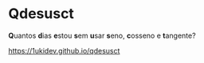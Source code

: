 # Qdesusct
**Q**uantos **d**ias **e**stou **s**em **u**sar **s**eno, **c**osseno e **t**angente?

https://1ukidev.github.io/qdesusct
